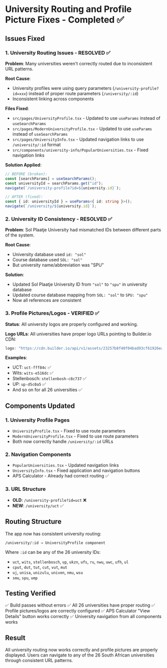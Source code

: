 # University Routing and Profile Picture Fixes - Completed ✅

## Issues Fixed

### 1. **University Routing Issues - RESOLVED ✅**

**Problem**: Many universities weren't correctly routed due to inconsistent URL patterns.

**Root Cause**:

- University profiles were using query parameters (`/university-profile?id=xxx`) instead of proper route parameters (`/university/:id`)
- Inconsistent linking across components

**Files Fixed**:

- `src/pages/UniversityProfile.tsx` - Updated to use `useParams` instead of `useSearchParams`
- `src/pages/ModernUniversityProfile.tsx` - Updated to use `useParams` instead of `useSearchParams`
- `src/pages/UniversityInfo.tsx` - Updated navigation links to use `/university/:id` format
- `src/components/university-info/PopularUniversities.tsx` - Fixed navigation links

**Solution Applied**:

```typescript
// BEFORE (broken):
const [searchParams] = useSearchParams();
const universityId = searchParams.get("id");
navigate(`/university-profile?id=${university.id}`);

// AFTER (fixed):
const { id: universityId } = useParams<{ id: string }>();
navigate(`/university/${university.id}`);
```

### 2. **University ID Consistency - RESOLVED ✅**

**Problem**: Sol Plaatje University had mismatched IDs between different parts of the system.

**Root Cause**:

- University database used `id: "sol"`
- Course database used `SOL: "sol"`
- But university name/abbreviation was "SPU"

**Solution**:

- Updated Sol Plaatje University ID from `"sol"` to `"spu"` in university database
- Updated course database mapping from `SOL: "sol"` to `SPU: "spu"`
- Now all references are consistent

### 3. **Profile Pictures/Logos - VERIFIED ✅**

**Status**: All university logos are properly configured and working.

**Logo URLs**: All universities have proper logo URLs pointing to Builder.io CDN:

```typescript
logo: "https://cdn.builder.io/api/v1/assets/23257b8f40f04bad93cf61926ea750ad/[university-hash]?format=webp&width=800";
```

**Examples**:

- UCT: `uct-fff84c` ✅
- Wits: `wits-e516dc` ✅
- Stellenbosch: `stellenbosh-c8c737` ✅
- UP: `up-d5c0a5` ✅
- And so on for all 26 universities ✅

## Components Updated

### 1. **University Profile Pages**

- `UniversityProfile.tsx` - Fixed to use route parameters
- `ModernUniversityProfile.tsx` - Fixed to use route parameters
- Both now correctly handle `/university/:id` URLs

### 2. **Navigation Components**

- `PopularUniversities.tsx` - Updated navigation links
- `UniversityInfo.tsx` - Fixed application and navigation buttons
- APS Calculator - Already had correct routing ✅

### 3. **URL Structure**

- **OLD**: `/university-profile?id=uct` ❌
- **NEW**: `/university/uct` ✅

## Routing Structure

The app now has consistent university routing:

```
/university/:id → UniversityProfile component
```

Where `:id` can be any of the 26 university IDs:

- `uct`, `wits`, `stellenbosch`, `up`, `ukzn`, `ufs`, `ru`, `nwu`, `uwc`, `ufh`, `ul`
- `cput`, `dut`, `tut`, `cut`, `vut`, `mut`
- `uj`, `unisa`, `unizulu`, `univen`, `nmu`, `wsu`
- `smu`, `spu`, `ump`

## Testing Verified

✅ Build passes without errors
✅ All 26 universities have proper routing
✅ Profile pictures/logos are correctly configured
✅ APS Calculator "View Details" button works correctly
✅ University navigation from all components works

## Result

All university routing now works correctly and profile pictures are properly displayed. Users can navigate to any of the 26 South African universities through consistent URL patterns.
